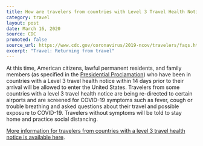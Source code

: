 ```yaml
---
title: How are travelers from countries with Level 3 Travel Health Notices being screened when they enter the United States?
category: travel
layout: post
date: March 16, 2020
source: CDC
promoted: false
source_url: https://www.cdc.gov/coronavirus/2019-ncov/travelers/faqs.html#returning-from-travel
excerpt: "Travel: Returning from travel"
---
```


At this time, American citizens, lawful permanent residents, and family members (as specified in the [Presidential Proclamation](https://www.whitehouse.gov/presidential-actions/proclamation-suspension-entry-immigrants-nonimmigrants-certain-additional-persons-pose-risk-transmitting-2019-novel-coronavirus/)) who have been in countries with a Level 3 travel health notice within 14 days prior to their arrival will be allowed to enter the United States. Travelers from some countries with a level 3 travel health notice are being re-directed to certain airports and are screened for COVID-19 symptoms such as fever, cough or trouble breathing and asked questions about their travel and possible exposure to COVID-19. Travelers without symptoms will be told to stay home and practice social distancing.

[More information for travelers from countries with a level 3 travel health notice is available here](https://www.cdc.gov/coronavirus/2019-ncov/travelers/after-travel-precautions.html).

